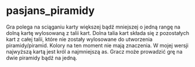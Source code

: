 # pasjans_piramidy
Gra polega na sciąganiu karty większej bądź mniejszej o jedną rangę na dolną kartę wylosowaną z talii kart. Dolna talia kart składa się z pozostałych kart z całej talii, które nie zostały wylosowane do utworzenia piramidy/piramid. Kolory na ten moment nie mają znaczenia. W mojej wersji najwyższą kartą jest król a najmniejszą as. Gracz może prowadzić grę na dwie piramidy bądź na jedną.
